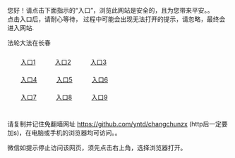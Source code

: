 您好！请点击下面指示的“入口”，浏览此网站是安全的，且为您带来平安。。 <br/>
点击入口后，请耐心等待， 过程中可能会出现无法打开的提示，请忽略，最终会进入网站. </br>

法轮大法在长春<br/>
<div style="padding:10px"><a style="margin:20px" target="_blank" href="https://d2rzwlv5ntij38.cloudfront.net/2Qpsp?xyajz" id="ccLink1" rel="nofollow">入口1</a> <a target="_blank" style="margin:20px" href="https://drsb5njy6uirx.cloudfront.net/2Qpsp?ggpjepq" id="ccLink2" rel="nofollow">入口2</a> <a style="margin:20px" target="_blank" href="https://d1zfkz8g36yq8b.cloudfront.net/2Qpsp?qwukv" id="ccLink3" rel="nofollow">入口3</a></div>

<div style="padding:10px" ><a style="margin:20px" target="_blank" href="https://d2rzwlv5ntij38.cloudfront.net/2Qpsp?xyajz" id="ccLink4" rel="nofollow">入口4</a> <a style="margin:20px" href="https://drsb5njy6uirx.cloudfront.net/2Qpsp?ggpjepq" target="_blank" id="ccLink5" rel="nofollow">入口5</a> <a style="margin:20px" href="https://d1zfkz8g36yq8b.cloudfront.net/2Qpsp?qwukv" target="_blank" id="ccLink6" rel="nofollow">入口6</a></div>

<div style="padding:10px"><a style="margin:20px" target="_blank" href="https://d2rzwlv5ntij38.cloudfront.net/2Qpsp?xyajz" id="ccLink7" rel="nofollow">入口7</a> <a style="margin:20px" href="https://drsb5njy6uirx.cloudfront.net/2Qpsp?ggpjepq" target="_blank" id="ccLink8" rel="nofollow">入口8</a> <a style="margin:20px" target="_blank" href="https://d1zfkz8g36yq8b.cloudfront.net/2Qpsp?qwukv" id="ccLink9" rel="nofollow">入口9</a></div>

<br/>



请复制并记住免翻墙网址 https://github.com/yntd/changchunzx (http后一定要加s)，在电脑或手机的浏览器均可访问。。<br/>

微信如提示停止访问该网页，须先点击右上角，选择浏览器打开。
